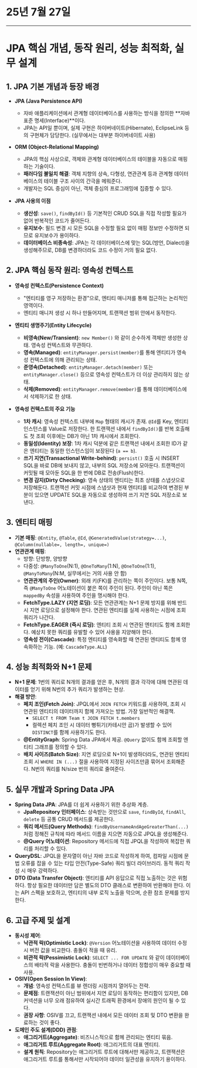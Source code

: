# 25년 7월 27일


---


# JPA 핵심 개념, 동작 원리, 성능 최적화, 실무 설계

## 1. JPA 기본 개념과 등장 배경

*   **JPA (Java Persistence API)**
    *   자바 애플리케이션에서 관계형 데이터베이스를 사용하는 방식을 정의한 **자바 표준 명세(Interface)**이다.
    *   JPA는 API일 뿐이며, 실제 구현은 하이버네이트(Hibernate), EclipseLink 등의 구현체가 담당한다. (실무에서는 대부분 하이버네이트 사용)

*   **ORM (Object-Relational Mapping)**
    *   JPA의 핵심 사상으로, 객체와 관계형 데이터베이스의 테이블을 자동으로 매핑하는 기술이다.
    *   **패러다임 불일치 해결**: 객체 지향의 상속, 다형성, 연관관계 등과 관계형 데이터베이스의 테이블 구조 사이의 간극을 메워준다.
    *   개발자는 SQL 중심이 아닌, 객체 중심의 프로그래밍에 집중할 수 있다.

*   **JPA 사용의 이점**
    *   **생산성**: `save()`, `findById()` 등 기본적인 CRUD SQL을 직접 작성할 필요가 없어 반복적인 코드가 줄어든다.
    *   **유지보수**: 필드 변경 시 모든 SQL을 수정할 필요 없이 매핑 정보만 수정하면 되므로 유지보수가 용이하다.
    *   **데이터베이스 비종속성**: JPA는 각 데이터베이스에 맞는 SQL(방언, Dialect)을 생성해주므로, DB를 변경하더라도 코드 수정이 거의 필요 없다.

## 2. JPA 핵심 동작 원리: 영속성 컨텍스트

*   **영속성 컨텍스트(Persistence Context)**
    *   "엔티티를 영구 저장하는 환경"으로, 엔티티 매니저를 통해 접근하는 논리적인 영역이다.
    *   엔티티 매니저 생성 시 하나 만들어지며, 트랜잭션 범위 안에서 동작한다.

*   **엔티티 생명주기(Entity Lifecycle)**
    *   **비영속(New/Transient)**: `new Member()` 와 같이 순수하게 객체만 생성한 상태. 영속성 컨텍스트와 무관하다.
    *   **영속(Managed)**: `entityManager.persist(member)`를 통해 엔티티가 영속성 컨텍스트에 의해 관리되는 상태.
    *   **준영속(Detached)**: `entityManager.detach(member)` 또는 `entityManager.close()` 등으로 영속성 컨텍스트가 더 이상 관리하지 않는 상태.
    *   **삭제(Removed)**: `entityManager.remove(member)`를 통해 데이터베이스에서 삭제하기로 한 상태.

*   **영속성 컨텍스트의 주요 기능**
    *   **1차 캐시**: 영속성 컨텍스트 내부에 `Map` 형태의 캐시가 존재. `@Id`를 Key, 엔티티 인스턴스를 Value로 저장한다. 한 트랜잭션 내에서 `findById()`를 반복 호출해도 첫 조회 이후에는 DB가 아닌 1차 캐시에서 조회한다.
    *   **동일성(Identity) 보장**: 1차 캐시 덕분에 같은 트랜잭션 내에서 조회한 ID가 같은 엔티티는 동일한 인스턴스임이 보장된다 (`a == b`).
    *   **쓰기 지연(Transactional Write-behind)**: `persist()` 호출 시 INSERT SQL을 바로 DB에 보내지 않고, 내부의 SQL 저장소에 모아둔다. 트랜잭션이 커밋될 때 모아둔 SQL을 한 번에 DB로 전송(Flush)한다.
    *   **변경 감지(Dirty Checking)**: 영속 상태의 엔티티는 최초 상태를 스냅샷으로 저장해둔다. 트랜잭션 커밋 시점에 스냅샷과 현재 엔티티를 비교하여 변경된 부분이 있으면 UPDATE SQL을 자동으로 생성하여 쓰기 지연 SQL 저장소로 보낸다.

## 3. 엔티티 매핑

*   **기본 매핑**: `@Entity`, `@Table`, `@Id`, `@GeneratedValue(strategy=...)`, `@Column(nullable=, length=, unique=)`
*   **연관관계 매핑**:
    *   방향: 단방향, 양방향
    *   다중성: `@ManyToOne`(N:1), `@OneToMany`(1:N), `@OneToOne`(1:1), `@ManyToMany`(N:M, 실무에서는 거의 사용 안 함)
    *   **연관관계의 주인(Owner)**: 외래 키(FK)를 관리하는 쪽이 주인이다. 보통 N쪽, 즉 `@ManyToOne` 어노테이션이 붙은 쪽이 주인이 된다. 주인이 아닌 쪽은 `mappedBy` 속성을 사용하여 주인을 명시해야 한다.
    *   **FetchType.LAZY (지연 로딩)**: 모든 연관관계는 N+1 문제 방지를 위해 반드시 지연 로딩으로 설정해야 한다. 연관된 엔티티를 실제 사용하는 시점에 조회 쿼리가 나간다.
    *   **FetchType.EAGER (즉시 로딩)**: 엔티티 조회 시 연관된 엔티티도 함께 조회한다. 예상치 못한 쿼리를 유발할 수 있어 사용을 지양해야 한다.
    *   **영속성 전이(Cascade)**: 특정 엔티티를 영속화할 때 연관된 엔티티도 함께 영속화하는 기능. (예: `CascadeType.ALL`)

## 4. 성능 최적화와 N+1 문제

*   **N+1 문제**: 1번의 쿼리로 N개의 결과를 얻은 후, N개의 결과 각각에 대해 연관된 데이터를 얻기 위해 N번의 추가 쿼리가 발생하는 현상.
*   **해결 방안**:
    *   **페치 조인(Fetch Join)**: JPQL에서 `JOIN FETCH` 키워드를 사용하여, 조회 시 연관된 엔티티의 데이터까지 함께 가져오는 방법. 가장 일반적인 해결책.
        *   `SELECT t FROM Team t JOIN FETCH t.members`
        *   컬렉션 페치 조인 시 데이터 뻥튀기(카테시안 곱)가 발생할 수 있어 `DISTINCT`를 함께 사용하기도 한다.
    *   **@EntityGraph**: Spring Data JPA에서 제공. `@Query` 없이도 함께 조회할 엔티티 그래프를 정의할 수 있다.
    *   **배치 사이즈(Batch Size)**: 지연 로딩으로 N+1이 발생하더라도, 연관된 엔티티 조회 시 `WHERE IN (...)` 절을 사용하여 지정된 사이즈만큼 묶어서 조회해준다. N번의 쿼리를 N/size 번의 쿼리로 줄여준다.

## 5. 실무 개발과 Spring Data JPA

*   **Spring Data JPA**: JPA를 더 쉽게 사용하기 위한 추상화 계층.
    *   **JpaRepository 인터페이스**: 상속받는 것만으로 `save`, `findById`, `findAll`, `delete` 등 공통 CRUD 메서드를 제공한다.
    *   **쿼리 메서드(Query Methods)**: `findByUsernameAndAgeGreaterThan(...)` 처럼 정해진 규칙에 따라 메서드 이름을 지으면 자동으로 JPQL을 생성해준다.
    *   **@Query 어노테이션**: Repository 메서드에 직접 JPQL을 작성하여 복잡한 쿼리를 처리할 수 있다.
*   **QueryDSL**: JPQL을 문자열이 아닌 자바 코드로 작성하게 하여, 컴파일 시점에 문법 오류를 잡을 수 있는 타입 안전(Type-Safe) 쿼리 빌더 라이브러리. 동적 쿼리 작성 시 매우 강력하다.
*   **DTO (Data Transfer Object)**: 엔티티를 API 응답으로 직접 노출하는 것은 위험하다. 항상 필요한 데이터만 담은 별도의 DTO 클래스로 변환하여 반환해야 한다. 이는 API 스펙을 보호하고, 엔티티의 내부 로직 노출을 막으며, 순환 참조 문제를 방지한다.

## 6. 고급 주제 및 설계

*   **동시성 제어**:
    *   **낙관적 락(Optimistic Lock)**: `@Version` 어노테이션을 사용하여 데이터 수정 시 버전 값을 비교한다. 충돌이 적을 때 유리.
    *   **비관적 락(Pessimistic Lock)**: `SELECT ... FOR UPDATE` 와 같이 데이터베이스의 배타적 락을 사용한다. 충돌이 빈번하거나 데이터 정합성이 매우 중요할 때 사용.
*   **OSIV(Open Session In View)**:
    *   **개념**: 영속성 컨텍스트를 뷰 렌더링 시점까지 열어두는 전략.
    *   **문제점**: 트랜잭션이 아닌 범위에서 지연 로딩이 동작하는 편리함이 있지만, DB 커넥션을 너무 오래 점유하여 실시간 트래픽 환경에서 장애의 원인이 될 수 있다.
    *   **권장 사항**: OSIV를 끄고, 트랜잭션 내에서 모든 데이터 조회 및 DTO 변환을 완료하는 것이 좋다.
*   **도메인 주도 설계(DDD) 관점**:
    *   **애그리거트(Aggregate)**: 비즈니스적으로 함께 관리되는 엔티티 묶음.
    *   **애그리거트 루트(Aggregate Root)**: 애그리거트의 대표 엔티티.
    *   **설계 원칙**: Repository는 애그리거트 루트에 대해서만 제공하고, 트랜잭션은 애그리거트 루트를 통해서만 시작되어야 데이터 일관성을 유지하기 용이하다.
